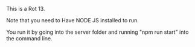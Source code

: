 This is a Rot 13.

Note that you need to Have NODE JS installed to run.

You run it by going into the server folder and running "npm run start" into the command line.
